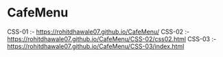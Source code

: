 # CafeMenu
CSS-01 :- https://rohitdhawale07.github.io/CafeMenu/
CSS-02 :- https://rohitdhawale07.github.io/CafeMenu/CSS-02/css02.html
CSS-03 :- https://rohitdhawale07.github.io/CafeMenu/CSS-03/index.html
